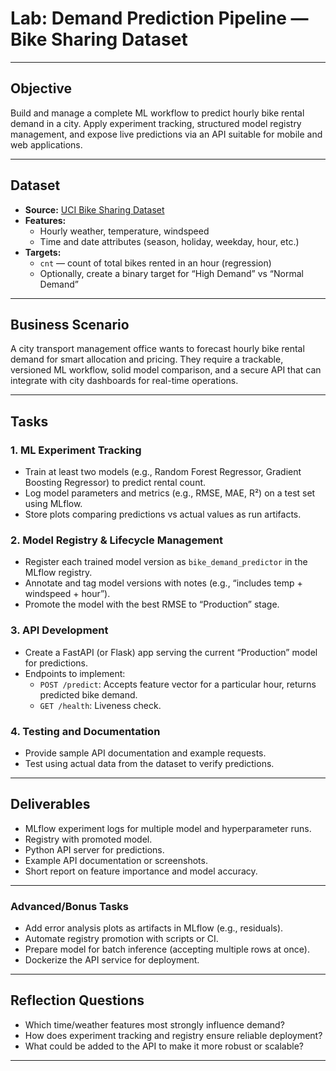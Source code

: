 # Lab: Demand Prediction Pipeline — Bike Sharing Dataset


***

## **Objective**

Build and manage a complete ML workflow to predict hourly bike rental demand in a city.
Apply experiment tracking, structured model registry management, and expose live predictions via an API suitable for mobile and web applications.

***

## **Dataset**

- **Source:** [UCI Bike Sharing Dataset](https://archive.ics.uci.edu/ml/datasets/Bike+Sharing+Dataset)
- **Features:**
    - Hourly weather, temperature, windspeed
    - Time and date attributes (season, holiday, weekday, hour, etc.)
- **Targets:**
    - `cnt` — count of total bikes rented in an hour (regression)
    - Optionally, create a binary target for “High Demand” vs “Normal Demand”

***

## **Business Scenario**

A city transport management office wants to forecast hourly bike rental demand for smart allocation and pricing.
They require a trackable, versioned ML workflow, solid model comparison, and a secure API that can integrate with city dashboards for real-time operations.

***

## **Tasks**

### **1. ML Experiment Tracking**

- Train at least two models (e.g., Random Forest Regressor, Gradient Boosting Regressor) to predict rental count.
- Log model parameters and metrics (e.g., RMSE, MAE, R²) on a test set using MLflow.
- Store plots comparing predictions vs actual values as run artifacts.


### **2. Model Registry \& Lifecycle Management**

- Register each trained model version as `bike_demand_predictor` in the MLflow registry.
- Annotate and tag model versions with notes (e.g., “includes temp + windspeed + hour”).
- Promote the model with the best RMSE to “Production” stage.


### **3. API Development**

- Create a FastAPI (or Flask) app serving the current “Production” model for predictions.
- Endpoints to implement:
    - `POST /predict`: Accepts feature vector for a particular hour, returns predicted bike demand.
    - `GET /health`: Liveness check.


### **4. Testing and Documentation**

- Provide sample API documentation and example requests.
- Test using actual data from the dataset to verify predictions.

***

## **Deliverables**

- MLflow experiment logs for multiple model and hyperparameter runs.
- Registry with promoted model.
- Python API server for predictions.
- Example API documentation or screenshots.
- Short report on feature importance and model accuracy.

***

### **Advanced/Bonus Tasks**

- Add error analysis plots as artifacts in MLflow (e.g., residuals).
- Automate registry promotion with scripts or CI.
- Prepare model for batch inference (accepting multiple rows at once).
- Dockerize the API service for deployment.

***

## **Reflection Questions**

- Which time/weather features most strongly influence demand?
- How does experiment tracking and registry ensure reliable deployment?
- What could be added to the API to make it more robust or scalable?

***
